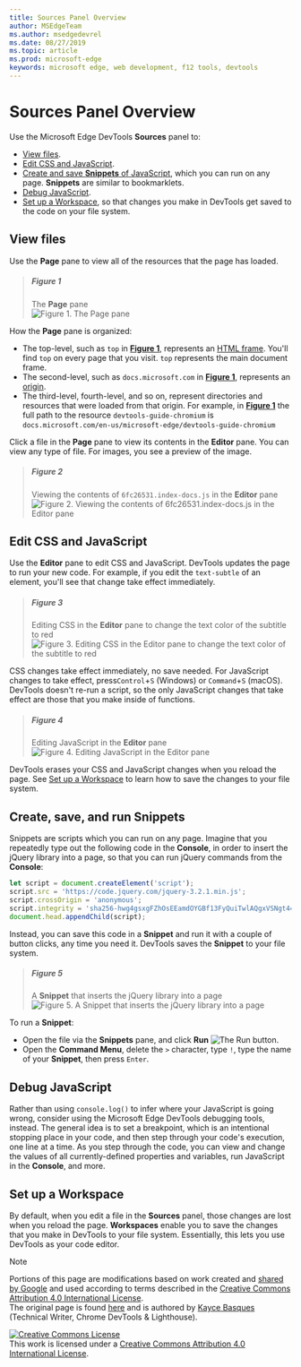 ```yaml
---
title: Sources Panel Overview
author: MSEdgeTeam
ms.author: msedgedevrel
ms.date: 08/27/2019
ms.topic: article
ms.prod: microsoft-edge
keywords: microsoft edge, web development, f12 tools, devtools
---
```

<!-- Copyright 05/29/2019 Kayce Basques 

   Licensed under the Apache License, Version 2.0 (the "License");
   you may not use this file except in compliance with the License.
   You may obtain a copy of the License at

       http://www.apache.org/licenses/LICENSE-2.0

   Unless required by applicable law or agreed to in writing, software
   distributed under the License is distributed on an "AS IS" BASIS,
   WITHOUT WARRANTIES OR CONDITIONS OF ANY KIND, either express or implied.
   See the License for the specific language governing permissions and
   limitations under the License. -->






# Sources Panel Overview 



Use the Microsoft Edge DevTools **Sources** panel to:

*   [View files](#view-files).  
*   [Edit CSS and JavaScript](#edit-css-and-javascript).  
*   [Create and save **Snippets** of JavaScript](#create-save-and-run-snippets), which you can run on any page.  **Snippets** are similar to bookmarklets.  
*   [Debug JavaScript](#debug-javascript).  
*   [Set up a Workspace](#set-up-a-workspace), so that changes you make in DevTools get saved to the code on
  your file system.  

## View files 

Use the **Page** pane to view all of the resources that the page has loaded.

<!--<figure>
  <img src="images/sources-page-pane.msft.png"
       alt="The Page pane"/>
  <figcaption>
    <b>Figure 1</b>. The <b>Page</b> pane
  </figcaption>
</figure>-->

> ##### Figure 1  
> The **Page** pane  
> ![Figure 1. The Page pane][ImageSourcesPagePane]  

How the **Page** pane is organized:  
*   The top-level, such as `top` in [**Figure 1**](#figure-1), represents an [HTML frame][HTML4Frames].  You'll find `top` on every page that you visit. `top` represents the main document frame.  
*   The second-level, such as `docs.microsoft.com` in [**Figure 1**](#figure-1), represents an [origin][HTMLOrigin].  
*   The third-level, fourth-level, and so on, represent directories and resources that were loaded from that origin.  For example, in [**Figure 1**](#figure-1) the full path to the resource `devtools-guide-chromium` is `docs.microsoft.com/en-us/microsoft-edge/devtools-guide-chromium`  

[HTML4Frames]: https://www.w3.org/TR/html401/present/frames.html  
[HTMLOrigin]: https://html.spec.whatwg.org/multipage/origin.html#origin  

Click a file in the **Page** pane to view its contents in the **Editor** pane.  You can view any type of file. For images, you see a preview of the image.  

<!--<figure>
  <img src="images/sources-editor-pane.msft.png"
       alt="Viewing a file in the Editor pane"/>
  <figcaption>
    <b>Figure 2</b>. Viewing the contents of <code>6fc26531.index-docs.js</code> in the <b>Editor</b>
    pane
  </figcaption>
</figure>-->

> ##### Figure 2  
> Viewing the contents of `6fc26531.index-docs.js` in the **Editor** pane  
> ![Figure 2. Viewing the contents of 6fc26531.index-docs.js in the Editor pane][ImageSourcesEditorPane]  

## Edit CSS and JavaScript 

Use the **Editor** pane to edit CSS and JavaScript.  DevTools updates the page to run your new code. For example, if you edit the `text-subtle` of an element, you'll see that change take effect immediately.

<!--<figure>
  <img src="images/edit-css.msft.png"
       alt="Editing CSS in the Editor pane"/>
  <figcaption>
    <b>Figure 3</b>. Editing CSS in the <b>Editor</b> pane to change the text color of the subtitle to red
  </figcaption>
</figure>-->

> ##### Figure 3  
> Editing CSS in the **Editor** pane to change the text color of the subtitle to red  
> ![Figure 3. Editing CSS in the Editor pane to change the text color of the subtitle to red][ImageEditCSS]  

CSS changes take effect immediately, no save needed. For JavaScript changes to take effect, press`Control`+`S` \(Windows\) or `Command`+`S` \(macOS\).  
DevTools doesn't re-run a script, so the only JavaScript changes that take effect are those that you make inside of functions.  <!--For example, in [**Figure 4**](#figure-4) note how `console.log('A')` doesn't run, whereas `console.log('B')` does. If DevTools re-ran the entire script after making the change, then the text `A` would have been logged to the **Console**. -->  

<!-- TODO: Link "example" when a good section exists. -->

<!--<figure>
  <img src="images/edit-js.msft.png"
       alt="Editing JavaScript in the Editor pane"/>
  <figcaption>
    <b>Figure 4</b>. Editing JavaScript in the <b>Editor</b> pane
  </figcaption>
</figure>-->

> ##### Figure 4  
> Editing JavaScript in the **Editor** pane  
> ![Figure 4. Editing JavaScript in the Editor pane][ImageEditJS]  

DevTools erases your CSS and JavaScript changes when you reload the page. See [Set up a Workspace](#set-up-a-workspace) to learn how to save the changes to your file system.  

## Create, save, and run Snippets 

Snippets are scripts which you can run on any page. Imagine that you repeatedly type out the following code in the **Console**, in order to insert the jQuery library into a page, so that you can run jQuery commands from the **Console**:  

```javascript
let script = document.createElement('script');
script.src = 'https://code.jquery.com/jquery-3.2.1.min.js';
script.crossOrigin = 'anonymous';
script.integrity = 'sha256-hwg4gsxgFZhOsEEamdOYGBf13FyQuiTwlAQgxVSNgt4=';
document.head.appendChild(script);
```  

Instead, you can save this code in a **Snippet** and run it with a couple of button clicks, any time you need it. DevTools saves the **Snippet** to your file system.  

<!--<figure>
  <img src="images/snippet.msft.png"
       alt="A Snippet that inserts the jQuery library into a page."/>
  <figcaption>
    <b>Figure 5</b>. A <b>Snippet</b> that inserts the jQuery library into a page
  </figcaption>
</figure>-->

> ##### Figure 5  
> A **Snippet** that inserts the jQuery library into a page  
> ![Figure 5. A Snippet that inserts the jQuery library into a page][ImageSnippet]  

To run a **Snippet**:

*   Open the file via the **Snippets** pane, and click **Run** ![The Run button][ImageRun].  
*   Open the **Command Menu**, delete the `>` character, type `!`, type the name of your **Snippet**, then press `Enter`.  

<!-- See [Run Snippets Of Code From Any Page][Snippet] to learn more.-->

<!--[Snippet]: /microsoft-edge/devtools-guide-chromium/snippets
[UICommandMenu]: /microsoft-edge/devtools-guide-chromium/ui#command-menu  -->

<!-- TODO: Link UI "Command Menu" when a good section exists. -->
<!-- TODO: Link "Snippets" when a good section exists. -->

## Debug JavaScript 

Rather than using `console.log()` to infer where your JavaScript is going wrong, consider using the Microsoft Edge DevTools debugging tools, instead. The general idea is to set a breakpoint, which is an intentional stopping place in your code, and then step through your code's execution, one line at a time. As you step through the code, you can view and change the values of all currently-defined properties and variables, run JavaScript in the **Console**, and more.

<!-- See [Get Started With Debugging JavaScript](/microsoft-edge/devtools-guide-chromium/javascript) to learn the
basics of debugging in DevTools.  -->

<!--<figure>
  <img src="images/debugging.msft.png"
       alt="Debugging JavaScript"/>
  <figcaption>
    <b>Figure 6</b>. Debugging JavaScript
  </figcaption>
</figure> -->

<!--
> ##### Figure 6  
> Debugging JavaScript  
> ![Figure 6. Debugging JavaScript][ImageDebugging]  
-->

<!-- TODO: Link JavaScript "Get Started With Debugging JavaScript" when a good section exists. -->
<!-- TODO: Create screen capture for JavaScript "Get Started With Debugging JavaScript" when a good section exists. -->

## Set up a Workspace 

By default, when you edit a file in the **Sources** panel, those changes are lost when you reload the page.  **Workspaces** enable you to save the changes that you make in DevTools to your file system.  Essentially, this lets you use DevTools as your code editor.

<!-- See [Edit Files With Workspaces][Workspaces] to get started.

[Workspaces]: /microsoft-edge/devtools-guide-chromium/workspaces/ -->

<!-- TODO: Link "Snippets" when a good section exists. -->
<!-- TODO: Link Workspaces "Edit Files With Workspaces when a good section exists. -->

 



[ImageDebugging]: images/debugging.msft.png "Debugging JavaScript"  
[ImageEditCSS]: images/edit-css.msft.png "Editing CSS in the Editor pane to change the text color of the subtitle to red"  
[ImageEditJS]: images/edit-js.msft.png "Editing JavaScript in the Editor pane"  
[ImageRun]: images/run-snippet.msft.png  
[ImageSnippet]: images/snippet.msft.png "A Snippet that inserts the jQuery library into a page"  
[ImageSourcesEditorPane]: images/sources-editor-pane.msft.png "Viewing the contents of 6fc26531.index-docs.js in the Editor pane"  
[ImageSourcesPagePane]: images/sources-page-pane.msft.png "The Page pane"  

> [!NOTE]
> Portions of this page are modifications based on work created and [shared by Google][GoogleSitePolicies] and used according to terms described in the [Creative Commons Attribution 4.0 International License][CCA4IL].  
> The original page is found [here](https://developers.google.com/web/tools/chrome-devtools/sources) and is authored by [Kayce Basques][KayceBasques] \(Technical Writer, Chrome DevTools & Lighthouse\).  

[![Creative Commons License][CCby4Image]][CCA4IL]  
This work is licensed under a [Creative Commons Attribution 4.0 International License][CCA4IL].  

[CCA4IL]: http://creativecommons.org/licenses/by/4.0  
[CCby4Image]: https://i.creativecommons.org/l/by/4.0/88x31.png  
[GoogleSitePolicies]: https://developers.google.com/terms/site-policies  
[KayceBasques]: https://developers.google.com/web/resources/contributors/kaycebasques  
